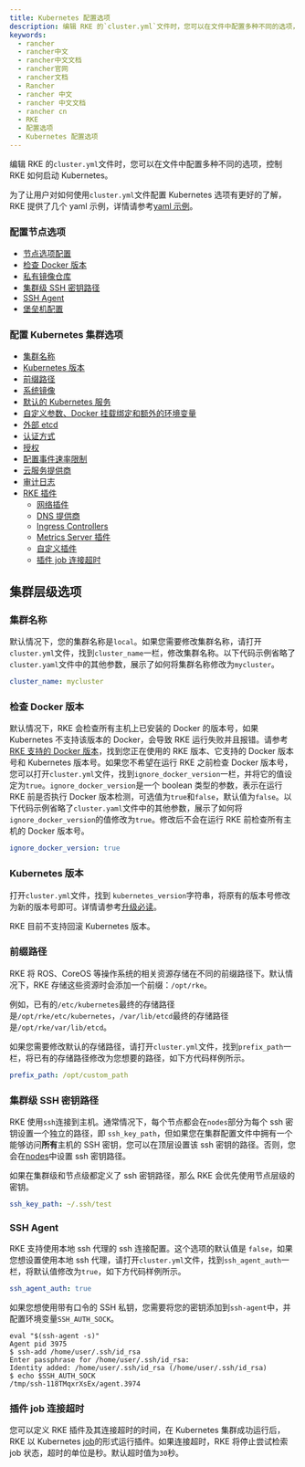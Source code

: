 ```yaml
---
title: Kubernetes 配置选项
description: 编辑 RKE 的`cluster.yml`文件时，您可以在文件中配置多种不同的选项，控制 RKE 如何启动 Kubernetes。
keywords:
  - rancher
  - rancher中文
  - rancher中文文档
  - rancher官网
  - rancher文档
  - Rancher
  - rancher 中文
  - rancher 中文文档
  - rancher cn
  - RKE
  - 配置选项
  - Kubernetes 配置选项
---
```


编辑 RKE 的`cluster.yml`文件时，您可以在文件中配置多种不同的选项，控制 RKE 如何启动 Kubernetes。

为了让用户对如何使用`cluster.yml`文件配置 Kubernetes 选项有更好的了解，RKE 提供了几个 yaml 示例，详情请参考[yaml 示例](/docs/rke/example-yamls/_index)。

### 配置节点选项

- [节点选项配置](/docs/rke/config-options/nodes/_index)
- [检查 Docker 版本](#支持的-Docker-版本)
- [私有镜像仓库](/docs/rke/config-options/private-registries/_index)
- [集群级 SSH 密钥路径](#集群级-SSH-密钥路径)
- [SSH Agent](#ssh-agent)
- [堡垒机配置](/docs/rke/config-options/bastion-host/_index)

### 配置 Kubernetes 集群选项

- [集群名称](#集群名称)
- [Kubernetes 版本](#Kubernetes-版本)
- [前缀路径](#前缀路径)
- [系统镜像](/docs/rke/config-options/system-images/_index)
- [默认的 Kubernetes 服务](/docs/rke/config-options/services/_index)
- [自定义参数、Docker 挂载绑定和额外的环境变量](/docs/rke/config-options/services/services-extras/_index)
- [外部 etcd](/docs/rke/config-options/services/external-etcd/_index)
- [认证方式](/docs/rke/config-options/authentication/_index)
- [授权](/docs/rke/config-options/authorization/_index)
- [配置事件速率限制](/docs/rke/config-options/rate-limiting/_index)
- [云服务提供商](/docs/rke/config-options/cloud-providers/_index)
- [审计日志](/docs/rke/config-options/audit-log/_index)
- [RKE 插件](/docs/rke/config-options/add-ons/_index)
  - [网络插件](/docs/rke/config-options/add-ons/network-plugins/_index)
  - [DNS 提供商](/docs/rke/config-options/add-ons/dns/_index)
  - [Ingress Controllers](/docs/rke/config-options/add-ons/ingress-controllers/_index)
  - [Metrics Server 插件](/docs/rke/config-options/add-ons/metrics-server/_index)
  - [自定义插件](/docs/rke/config-options/add-ons/user-defined-add-ons/_index)
  - [插件 job 连接超时](#插件-job-超时)

## 集群层级选项

### 集群名称

默认情况下，您的集群名称是`local`。如果您需要修改集群名称，请打开`cluster.yml`文件，找到`cluster_name`一栏，修改集群名称。以下代码示例省略了`cluster.yaml`文件中的其他参数，展示了如何将集群名称修改为`mycluster`。

```yaml
cluster_name: mycluster
```

### 检查 Docker 版本

默认情况下，RKE 会检查所有主机上已安装的 Docker 的版本号，如果 Kubernetes 不支持该版本的 Docker，会导致 RKE 运行失败并且报错。请参考[RKE 支持的 Docker 版本](https://github.com/rancher/rke/blob/master/docker/docker.go#L37-L41)，找到您正在使用的 RKE 版本、它支持的 Docker 版本号和 Kubernetes 版本号。如果您不希望在运行 RKE 之前检查 Docker 版本号，您可以打开`cluster.yml`文件，找到`ignore_docker_version`一栏，并将它的值设定为`true`。`ignore_docker_version`是一个 boolean 类型的参数，表示在运行 RKE 前是否执行 Docker 版本检测，可选值为`true`和`false`，默认值为`false`。以下代码示例省略了`cluster.yaml`文件中的其他参数，展示了如何将`ignore_docker_version`的值修改为`true`。修改后不会在运行 RKE 前检查所有主机的 Docker 版本号。

```yaml
ignore_docker_version: true
```

### Kubernetes 版本

打开`cluster.yml`文件，找到 `kubernetes_version`字符串，将原有的版本号修改为新的版本号即可。详情请参考[升级必读](/docs/rke/upgrades/_index)。

RKE 目前不支持回滚 Kubernetes 版本。

### 前缀路径

RKE 将 ROS、CoreOS 等操作系统的相关资源存储在不同的前缀路径下。默认情况下，RKE 存储这些资源时会添加一个前缀：`/opt/rke`。

例如，已有的`/etc/kubernetes`最终的存储路径是`/opt/rke/etc/kubernetes`，`/var/lib/etcd`最终的存储路径是`/opt/rke/var/lib/etcd`。

如果您需要修改默认的存储路径，请打开`cluster.yml`文件，找到`prefix_path`一栏，将已有的存储路径修改为您想要的路径，如下方代码样例所示。

```yaml
prefix_path: /opt/custom_path
```

### 集群级 SSH 密钥路径

RKE 使用`ssh`连接到主机。通常情况下，每个节点都会在`nodes`部分为每个 ssh 密钥设置一个独立的路径，即 `ssh_key_path`，但如果您在集群配置文件中拥有一个能够访问**所有**主机的 SSH 密钥，您可以在顶层设置该 ssh 密钥的路径。否则，您会在[nodes](/docs/rke/config-options/nodes/_index)中设置 ssh 密钥路径。

如果在集群级和节点级都定义了 ssh 密钥路径，那么 RKE 会优先使用节点层级的密钥。

```yaml
ssh_key_path: ~/.ssh/test
```

### SSH Agent

RKE 支持使用本地 ssh 代理的 ssh 连接配置。这个选项的默认值是 `false`，如果您想设置使用本地 ssh 代理，请打开`cluster.yml`文件，找到`ssh_agent_auth`一栏，将默认值修改为`true`，如下方代码样例所示。

```yaml
ssh_agent_auth: true
```

如果您想使用带有口令的 SSH 私钥，您需要将您的密钥添加到`ssh-agent`中，并配置环境变量`SSH_AUTH_SOCK`。

```shell
eval "$(ssh-agent -s)"
Agent pid 3975
$ ssh-add /home/user/.ssh/id_rsa
Enter passphrase for /home/user/.ssh/id_rsa:
Identity added: /home/user/.ssh/id_rsa (/home/user/.ssh/id_rsa)
$ echo $SSH_AUTH_SOCK
/tmp/ssh-118TMqxrXsEx/agent.3974
```

### 插件 job 连接超时

您可以定义 RKE 插件及其连接超时的时间，在 Kubernetes 集群成功运行后，RKE 以 Kubernetes [job](https://kubernetes.io/docs/concepts/workloads/controllers/jobs-run-to-completion/)的形式运行插件。如果连接超时，RKE 将停止尝试检索 job 状态，超时的单位是秒。默认超时值为`30`秒。
